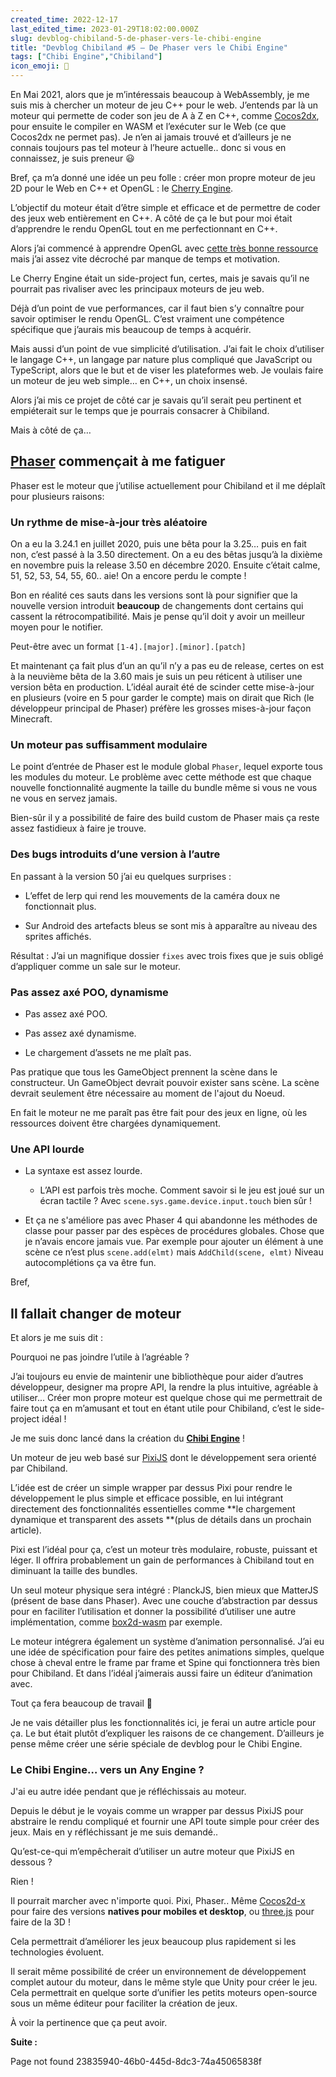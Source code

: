```yaml
---
created_time: 2022-12-17
last_edited_time: 2023-01-29T18:02:00.000Z
slug: devblog-chibiland-5-de-phaser-vers-le-chibi-engine
title: "Devblog Chibiland #5 — De Phaser vers le Chibi Engine"
tags: ["Chibi Engine","Chibiland"]
icon_emoji: 🍒
---
```

En Mai 2021, alors que je m’intéressais beaucoup à WebAssembly, je me suis mis à chercher un moteur de jeu C++ pour le web. J’entends par là un moteur qui permette de coder son jeu de A à Z en C++, comme [Cocos2dx](https://www.cocos.com/en/cocos2dx), pour ensuite le compiler en WASM et l’exécuter sur le Web (ce que Cocos2dx ne permet pas). Je n’en ai jamais trouvé et d’ailleurs je ne connais toujours pas tel moteur à l’heure actuelle.. donc si vous en connaissez, je suis preneur 😃

Bref, ça m’a donné une idée un peu folle : créer mon propre moteur de jeu 2D pour le Web en C++ et OpenGL : le [Cherry Engine](https://cherrygameengine.github.io/).

L’objectif du moteur était d’être simple et efficace et de permettre de coder des jeux web entièrement en C++. A côté de ça le but pour moi était d’apprendre le rendu OpenGL tout en me perfectionnant en C++.

Alors j’ai commencé à apprendre OpenGL avec [cette très bonne ressource](https://learnopengl.com/) mais j’ai assez vite décroché par manque de temps et motivation.

Le Cherry Engine était un side-project fun, certes, mais je savais qu’il ne pourrait pas rivaliser avec les principaux moteurs de jeu web.

Déjà d’un point de vue performances, car il faut bien s’y connaître pour savoir optimiser le rendu OpenGL. C’est vraiment une compétence spécifique que j’aurais mis beaucoup de temps à acquérir.

Mais aussi d’un point de vue simplicité d’utilisation. J’ai fait le choix d’utiliser le langage C++, un langage par nature plus compliqué que JavaScript ou TypeScript, alors que le but et de viser les plateformes web. Je voulais faire un moteur de jeu web simple… en C++, un choix insensé.

Alors j’ai mis ce projet de côté car je savais qu’il serait peu pertinent et empiéterait sur le temps que je pourrais consacrer à Chibiland.



Mais à côté de ça…



<TableOfContents data={props}/>

## [Phaser](https://phaser.io/) commençait à me fatiguer

Phaser est le moteur que j’utilise actuellement pour Chibiland et il me déplaît pour plusieurs raisons:

### Un rythme de mise-à-jour très aléatoire

On a eu la 3.24.1 en juillet 2020, puis une bêta pour la 3.25… puis en fait non, c’est passé à la 3.50 directement. On a eu des bêtas jusqu’à la dixième en novembre puis la release 3.50 en décembre 2020. Ensuite c’était calme, 51, 52, 53, 54, 55, 60.. aie! On a encore perdu le compte !

Bon en réalité ces sauts dans les versions sont là pour signifier que la nouvelle version introduit **beaucoup** de changements dont certains qui cassent la rétrocompatibilité. Mais je pense qu’il doit y avoir un meilleur moyen pour le notifier.

Peut-être avec un format `[1-4].[major].[minor].[patch]`

Et maintenant ça fait plus d’un an qu’il n’y a pas eu de release, certes on est à la neuvième bêta de la 3.60 mais je suis un peu réticent à utiliser une version bêta en production. L’idéal aurait été de scinder cette mise-à-jour en plusieurs (voire en 5 pour garder le compte) mais on dirait que Rich (le développeur principal de Phaser) préfère les grosses mises-à-jour façon Minecraft.

### Un moteur pas suffisamment modulaire

Le point d’entrée de Phaser est le module global `Phaser`, lequel exporte tous les modules du moteur. Le problème avec cette méthode est que chaque nouvelle fonctionnalité augmente la taille du bundle même si vous ne vous ne vous en servez jamais.

Bien-sûr il y a possibilité de faire des build custom de Phaser mais ça reste assez fastidieux à faire je trouve.

### Des bugs introduits d’une version à l’autre

En passant à la version 50 j’ai eu quelques surprises :

* L’effet de lerp qui rend les mouvements de la caméra doux ne fonctionnait plus.

* Sur Android des artefacts bleus se sont mis à apparaître au niveau des sprites affichés. 

Résultat :  J’ai un magnifique dossier `fixes` avec trois fixes que je suis obligé d’appliquer comme un sale sur le moteur.

### Pas assez axé POO, dynamisme

* Pas assez axé POO.

* Pas assez axé dynamisme.

* Le chargement d’assets ne me plaît pas.

Pas pratique que tous les GameObject prennent la scène dans le constructeur. Un GameObject devrait pouvoir exister sans scène. La scène devrait seulement être nécessaire au moment de l'ajout du Noeud.

En fait le moteur ne me paraît pas être fait pour des jeux en ligne, où les ressources doivent être chargées dynamiquement.

### Une API lourde

* La syntaxe est assez lourde.
  * L’API est parfois très moche. Comment savoir si le jeu est joué sur un écran tactile ?
Avec `scene.sys.game.device.input.touch` bien sûr !

* Et ça ne s'améliore pas avec Phaser 4 qui abandonne les méthodes de classe pour passer par des espèces de procédures globales. Chose que je n’avais encore jamais vue.
Par exemple pour ajouter un élément à une scène ce n’est plus `scene.add(elmt)` mais `AddChild(scene, elmt)` Niveau autocomplétions ça va être fun.



Bref,

## Il fallait changer de moteur

Et alors je me suis dit :

Pourquoi ne pas joindre l’utile à l’agréable ?

J’ai toujours eu envie de maintenir une bibliothèque pour aider d’autres développeur, designer ma propre API, la rendre la plus intuitive, agréable à utiliser... Créer mon propre moteur est quelque chose qui me permettrait de faire tout ça en m’amusant et tout en étant utile pour Chibiland, c’est le side-project idéal !

Je me suis donc lancé dans la création du **[Chibi Engine](https://github.com/ChibiEngine/ChibiEngine)** !

Un moteur de jeu web basé sur [PixiJS](https://pixijs.com/) dont le développement sera orienté par Chibiland.

L’idée est de créer un simple wrapper par dessus Pixi pour rendre le développement le plus simple et efficace possible, en lui intégrant directement des fonctionnalités essentielles comme **le chargement dynamique et transparent des assets **(plus de détails dans un prochain article).

Pixi est l’idéal pour ça, c’est un moteur très modulaire, robuste, puissant et léger. Il offrira probablement un gain de performances à Chibiland tout en diminuant la taille des bundles.

Un seul moteur physique sera intégré : PlanckJS, bien mieux que MatterJS (présent de base dans Phaser). Avec une couche d’abstraction par dessus pour en faciliter l’utilisation et donner la possibilité d’utiliser une autre implémentation, comme [box2d-wasm](https://github.com/Birch-san/box2d-wasm) par exemple.

Le moteur intégrera également un système d’animation personnalisé. J’ai eu une idée de spécification pour faire des petites animations simples, quelque chose à cheval entre le frame par frame et Spine qui fonctionnera très bien pour Chibiland. Et dans l’idéal j’aimerais aussi faire un éditeur d’animation avec.

Tout ça fera beaucoup de travail 🥵

Je ne vais détailler plus les fonctionnalités ici, je ferai un autre article pour ça. Le but était plutôt d’expliquer les raisons de ce changement. D’ailleurs je pense même créer une série spéciale de devblog pour le Chibi Engine.

### Le Chibi Engine… vers un Any Engine ?

J'ai eu autre idée pendant que je réfléchissais au moteur.

Depuis le début je le voyais comme un wrapper par dessus PixiJS pour abstraire le rendu compliqué et fournir une API toute simple pour créer des jeux. Mais en y réfléchissant je me suis demandé..

Qu’est-ce-qui m’empêcherait d’utiliser un autre moteur que PixiJS en dessous ?

Rien !

Il pourrait marcher avec n'importe quoi. Pixi, Phaser.. Même [Cocos2d-x](https://github.com/cocos2d/cocos2d-x) pour faire des versions **natives pour mobiles et desktop**, ou [three.js](https://threejs.org/) pour faire de la 3D !

Cela permettrait d’améliorer les jeux beaucoup plus rapidement si les technologies évoluent.

Il serait même possibilité de créer un environnement de développement complet autour du moteur, dans le même style que Unity pour créer le jeu. Cela permettrait en quelque sorte d’unifier les petits moteurs open-source sous un même éditeur pour faciliter la création de jeux.

À voir la pertinence que ça peut avoir.


**Suite :**

Page not found 23835940-46b0-445d-8dc3-74a45065838f


